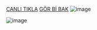 
[CANLI TIKLA](https://6585712b44a5bcb98eb4e930--keen-buttercream-7c66c8.netlify.app/) 
[GÖR Bİ BAK](https://6585712b44a5bcb98eb4e930--keen-buttercream-7c66c8.netlify.app/) ![image](https://github.com/alpolcaymis/PatikaDev/assets/71964088/c09c9335-8410-4d4f-945b-34308735f93f)


![image](https://github.com/alpolcaymis/PatikaDev/assets/71964088/cb292370-be1a-45df-9154-345d343f0eeb)



